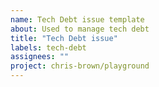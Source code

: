```yaml
---
name: Tech Debt issue template
about: Used to manage tech debt
title: "Tech Debt issue"
labels: tech-debt
assignees: ""
project: chris-brown/playground
---
```

